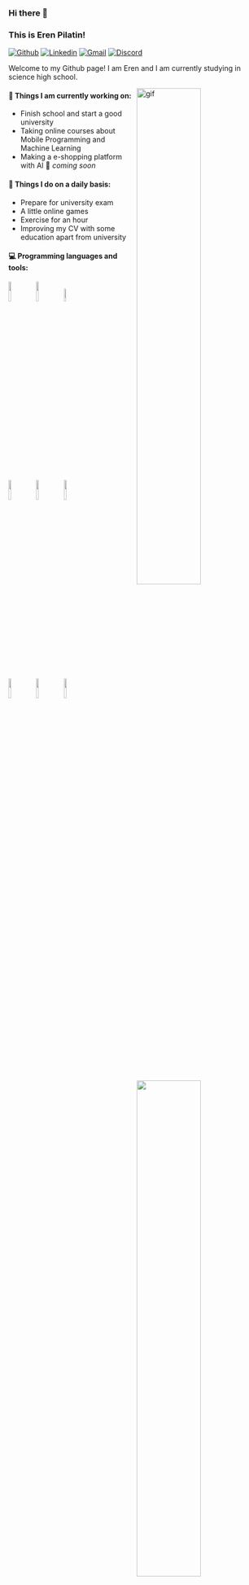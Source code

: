### Hi there 👋 
### This is Eren Pilatin!

[![Github](https://img.shields.io/badge/-Github-000?style=flat&logo=Github&logoColor=white)](https://github.com/Byxlarge)
[![Linkedin](https://img.shields.io/badge/-LinkedIn-blue?style=flat&logo=Linkedin&logoColor=white)](https://www.linkedin.com/in/eren-pilatin/)
[![Gmail](https://img.shields.io/badge/-Gmail-c14438?style=flat&logo=Gmail&logoColor=white)](mailto:byxlarge1902@gmail.com)
[![Discord](https://img.shields.io/badge/Discord%20-7289DA.svg?style=flat&logo=Discord&logoColor=white)](https://discord.com/users/331402966403776523)


Welcome to my Github page! I am Eren and I am currently studying in science high school.

<img align="right" alt="gif" src="https://camo.githubusercontent.com/0fc8c3b0b3a60d061f6f69bc0e7d8fdcab39d0108aaea52863863c20a86bb5a4/68747470733a2f2f6d656469612e67697068792e636f6d2f6d656469612f6768305252676b54586564764630704463302f67697068792e676966" width="50%" height="auto" />


#### 🌱 Things I am currently working on: 
- Finish school and start a good university
- Taking online courses about Mobile Programming and Machine Learning 
- Making a e-shopping platform with AI 🚀 *coming soon*

#### :muscle: Things I do on a daily basis:
- Prepare for university exam
- A little online games
- Exercise for an hour
- Improving my CV with some education apart from university

#### :computer: Programming languages and tools: 
<p>
	<img width="50%" align="right" src="https://github-readme-stats.vercel.app/api?username=Byxlarge&show_icons=true&hide_border=true" />

<code><img width="10%" src="https://www.vectorlogo.zone/logos/javascript/javascript-ar21.svg"></code>
<code><img width="10%" src="https://www.vectorlogo.zone/logos/reactjs/reactjs-ar21.svg"></code>
<code><img width="8%" src="https://www.vectorlogo.zone/logos/vuejs/vuejs-ar21.svg"></code>
<br />
<code><img width="10%" src="https://www.vectorlogo.zone/logos/electronjs/electronjs-ar21.svg"></code>
<code><img width="10%" src="https://www.vectorlogo.zone/logos/mysql/mysql-ar21.svg"></code>
<code><img width="10%" src="https://www.vectorlogo.zone/logos/mongodb/mongodb-ar21.svg"></code>
<br />
<code><img width="10%" src="https://www.vectorlogo.zone/logos/nodejs/nodejs-ar21.svg"></code>
<code><img width="10%" src="https://www.vectorlogo.zone/logos/python/python-ar21.svg"></code>
<code><img width="10%" src="https://www.vectorlogo.zone/logos/git-scm/git-scm-ar21.svg"></code>
</p>
